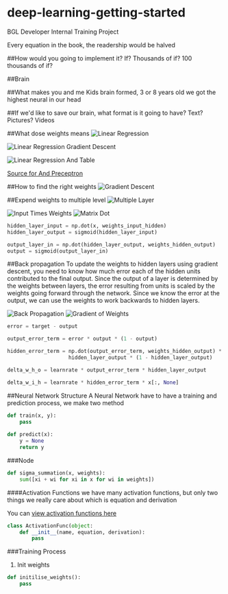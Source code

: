 # deep-learning-getting-started
BGL Developer Internal Training Project

Every equation in the book, the readership would be halved
[<A Brief History of Time>](https://en.wikipedia.org/wiki/A_Brief_History_of_Time)

##How would you going to implement it?
If?
Thousands of if?
100 thousands of if?


##Brain

##What makes you and me
Kids brain formed, 3 or 8 years old we got the highest neural in our head

##If we'd like to save our brain, what format is it going to have?
Text?
Pictures?
Videos

##What dose weights means
![Linear Regression](pictures/logistic_regression_uni.png)

![Linear Regression Gradient Descent](pictures/logistic_regression_minimize_error_and_gradient_descent.png)

![Linear Regression And Table](pictures/one_and_table.png)

[Source for And Preceptron](one_perceptron_and.py)

##How to find the right weights
![Gradient Descent](pictures/gradient_descent.png)

##Expend weights to multiple level
![Multiple Layer](pictures/multilayer-diagram-weights.png)

![Input Times Weights](pictures/input-times-weights-dots.png)
![Matrix Dot](pictures/matrix_dot.png)

```python
hidden_layer_input = np.dot(x, weights_input_hidden)
hidden_layer_output = sigmoid(hidden_layer_input)

output_layer_in = np.dot(hidden_layer_output, weights_hidden_output)
output = sigmoid(output_layer_in)
```

##Back propagation
To update the weights to hidden layers using gradient descent, you need to know how much error each of the hidden units contributed to the final output. Since the output of a layer is determined by the weights between layers, the error resulting from units is scaled by the weights going forward through the network. Since we know the error at the output, we can use the weights to work backwards to hidden layers.

![Back Propagation](pictures/back_propagation.png)
![Gradient of Weights](pictures/gradient_of_weights.png)

```python
error = target - output

output_error_term = error * output * (1 - output)

hidden_error_term = np.dot(output_error_term, weights_hidden_output) * \
                    hidden_layer_output * (1 - hidden_layer_output)

delta_w_h_o = learnrate * output_error_term * hidden_layer_output

delta_w_i_h = learnrate * hidden_error_term * x[:, None]
```


##Neural Network Structure
A Neural Network have to have a training and prediction process, we make two method
```python
def train(x, y):
    pass
    
def predict(x):
    y = None
    return y
```

###Node
```python
def sigma_summation(x, weights):
    sum([xi + wi for xi in x for wi in weights])
```

####Activation Functions
we have many activation functions, but only two things we really care about which is 
equation and derivation

You can [view activation functions here](https://en.wikipedia.org/wiki/Activation_function)

```python
class ActivationFunc(object:
    def __init__(name, equation, derivation):
        pass
```

###Training Process
1. Init weights
```python
def initilise_weights():
    pass
```
